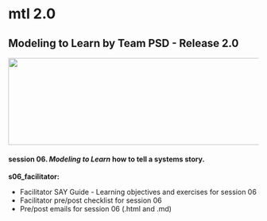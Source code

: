 # mtl 2.0
## Modeling to Learn by Team PSD - Release 2.0

<img src = "https://github.com/markdownrefactor/teampsd/blob/teampsd_style/mtl_logo/mtl_testdontguess_sm.png"
     height = "175" width = "650">  
     
#### session 06. *Modeling to Learn* how to tell a **systems story**.

**s06_facilitator:**  
  + Facilitator SAY Guide - Learning objectives and exercises for session 06
  + Facilitator pre/post checklist for session 06
  + Pre/post emails for session 06 (.html and .md)
